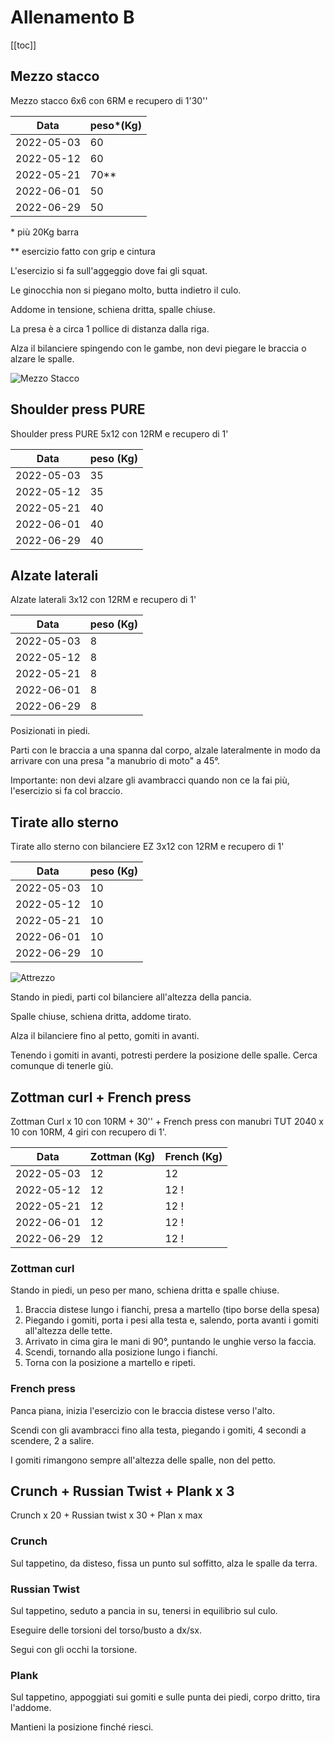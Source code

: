 # Allenamento B

[[toc]]

## Mezzo stacco

Mezzo stacco 6x6 con 6RM e recupero di 1'30''

| Data       | peso*(Kg) |
| ---------- | --------- |
| 2022-05-03 |        60 |
| 2022-05-12 |        60 |
| 2022-05-21 |    70\*\* |
| 2022-06-01 |        50 |
| 2022-06-29 |        50 |

\* più 20Kg barra

\*\* esercizio fatto con grip e cintura

L'esercizio si fa sull'aggeggio dove fai gli squat.

Le ginocchia non si piegano molto, butta indietro il culo.

Addome in tensione, schiena dritta, spalle chiuse.

La presa è a circa 1 pollice di distanza dalla riga.

Alza il bilanciere spingendo con le gambe, non devi piegare le braccia o alzare le spalle.

![Mezzo Stacco](img/mezzo_stacco.jpeg "Mezzo stacco")

## Shoulder press PURE

Shoulder press PURE 5x12 con 12RM e recupero di 1'

| Data       | peso (Kg) |
| ---------- | --------- |
| 2022-05-03 |        35 |
| 2022-05-12 |        35 |
| 2022-05-21 |        40 |
| 2022-06-01 |        40 |
| 2022-06-29 |        40 |

## Alzate laterali

Alzate laterali 3x12 con 12RM e recupero di 1'

| Data       | peso (Kg) |
| ---------- | --------- |
| 2022-05-03 |         8 |
| 2022-05-12 |         8 |
| 2022-05-21 |         8 |
| 2022-06-01 |         8 |
| 2022-06-29 |         8 |

Posizionati in piedi.

Parti con le braccia a una spanna dal corpo, alzale lateralmente in modo da arrivare con una presa "a manubrio di moto" a 45°.

Importante: non devi alzare gli avambracci quando non ce la fai più, l'esercizio si fa col braccio.

## Tirate allo sterno

Tirate allo sterno con bilanciere EZ 3x12 con 12RM e recupero di 1'

| Data       | peso (Kg) |
| ---------- | --------- |
| 2022-05-03 |        10 |
| 2022-05-12 |        10 |
| 2022-05-21 |        10 |
| 2022-06-01 |        10 |
| 2022-06-29 |        10 |

![Attrezzo](img/bilanciere.jpeg "Attrezzo")

Stando in piedi, parti col bilanciere all'altezza della pancia.

Spalle chiuse, schiena dritta, addome tirato.

Alza il bilanciere fino al petto, gomiti in avanti.

Tenendo i gomiti in avanti, potresti perdere la posizione delle spalle. Cerca comunque di tenerle giù.

## Zottman curl + French press

Zottman Curl x 10 con 10RM + 30'' + French press con manubri TUT 2040 x 10 con 10RM, 4 giri con recupero di 1'.

| Data       | Zottman (Kg) | French (Kg) |
| ---------- | ------------ | ----------- |
| 2022-05-03 |           12 |          12 |
| 2022-05-12 |           12 |          12 !
| 2022-05-21 |           12 |          12 !
| 2022-06-01 |           12 |          12 !
| 2022-06-29 |           12 |          12 !

### Zottman curl

Stando in piedi, un peso per mano, schiena dritta e spalle chiuse.

1. Braccia distese lungo i fianchi, presa a martello (tipo borse della spesa)
2. Piegando i gomiti, porta i pesi alla testa e, salendo, porta avanti i gomiti all'altezza delle tette.
3. Arrivato in cima gira le mani di 90°, puntando le unghie verso la faccia.
4. Scendi, tornando alla posizione lungo i fianchi.
5. Torna con la posizione a martello e ripeti.

### French press

Panca piana, inizia l'esercizio con le braccia distese verso l'alto.

Scendi con gli avambracci fino alla testa, piegando i gomiti, 4 secondi a scendere, 2 a salire.

I gomiti rimangono sempre all'altezza delle spalle, non del petto.

## Crunch + Russian Twist + Plank x 3

Crunch x 20 +  Russian twist x 30 + Plan x max

### Crunch

Sul tappetino, da disteso, fissa un punto sul soffitto, alza le spalle da terra.

### Russian Twist

Sul tappetino, seduto a pancia in su, tenersi in equilibrio sul culo.

Eseguire delle torsioni del torso/busto a dx/sx.

Segui con gli occhi la torsione.

### Plank

Sul tappetino, appoggiati sui gomiti e sulle punta dei piedi, corpo dritto, tira l'addome.

Mantieni la posizione finché riesci.
